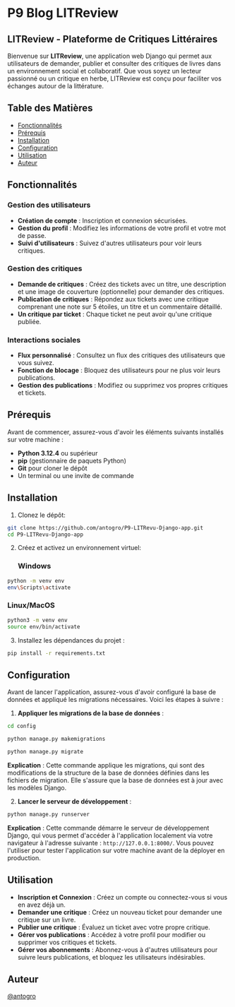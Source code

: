 # P9 Blog LITReview
## LITReview - Plateforme de Critiques Littéraires

Bienvenue sur **LITReview**, une application web Django qui permet aux utilisateurs de demander, publier et consulter des critiques de livres dans un environnement social et collaboratif. Que vous soyez un lecteur passionné ou un critique en herbe, LITReview est conçu pour faciliter vos échanges autour de la littérature.

## Table des Matières
- [Fonctionnalités](#fonctionnalités)
- [Prérequis](#prérequis)
- [Installation](#installation)
- [Configuration](#configuration)
- [Utilisation](#utilisation)
- [Auteur](#auteur)

## Fonctionnalités
### Gestion des utilisateurs

- **Création de compte** : Inscription et connexion sécurisées.
- **Gestion du profil** : Modifiez les informations de votre profil et votre mot de passe.
- **Suivi d'utilisateurs** : Suivez d'autres utilisateurs pour voir leurs critiques.

### Gestion des critiques

- **Demande de critiques** : Créez des tickets avec un titre, une description et une image de couverture (optionnelle) pour demander des critiques.
- **Publication de critiques** : Répondez aux tickets avec une critique comprenant une note sur 5 étoiles, un titre et un commentaire détaillé.
- **Un critique par ticket** : Chaque ticket ne peut avoir qu'une critique publiée.

### Interactions sociales

- **Flux personnalisé** : Consultez un flux des critiques des utilisateurs que vous suivez.
- **Fonction de blocage** : Bloquez des utilisateurs pour ne plus voir leurs publications.
- **Gestion des publications** : Modifiez ou supprimez vos propres critiques et tickets.

## Prérequis

Avant de commencer, assurez-vous d'avoir les éléments suivants installés sur votre machine :

- **Python 3.12.4** ou supérieur
- **pip** (gestionnaire de paquets Python)
- **Git** pour cloner le dépôt
- Un terminal ou une invite de commande

## Installation

1. Clonez le dépôt:
```bash
git clone https://github.com/antogro/P9-LITRevu-Django-app.git
cd P9-LITRevu-Django-app
```

2. Créez et activez un environnement virtuel:

    ### Windows
```bash
python -m venv env
env\Scripts\activate
```

### Linux/MacOS
```bash
python3 -m venv env
source env/bin/activate
```

3. Installez les dépendances du projet :
```bash
pip install -r requirements.txt
```

## Configuration

Avant de lancer l'application, assurez-vous d'avoir configuré la base de données et appliqué les migrations nécessaires. Voici les étapes à suivre :

1. **Appliquer les migrations de la base de données** :

```bash
cd config
```
```bash
python manage.py makemigrations
```
```bash
python manage.py migrate
```

**Explication** : Cette commande applique les migrations, qui sont des modifications de la structure de la base de données définies dans les fichiers de migration. Elle s'assure que la base de données est à jour avec les modèles Django.

2. **Lancer le serveur de développement** :

```bash
python manage.py runserver
```

**Explication** : Cette commande démarre le serveur de développement Django, qui vous permet d'accéder à l'application localement via votre navigateur à l'adresse suivante : `http://127.0.0.1:8000/`. Vous pouvez l'utiliser pour tester l'application sur votre machine avant de la déployer en production.

## Utilisation

- **Inscription et Connexion** : Créez un compte ou connectez-vous si vous en avez déjà un.
- **Demander une critique** : Créez un nouveau ticket pour demander une critique sur un livre.
- **Publier une critique** : Évaluez un ticket avec votre propre critique.
- **Gérer vos publications** : Accédez à votre profil pour modifier ou supprimer vos critiques et tickets.
- **Gérer vos abonnements** : Abonnez-vous à d'autres utilisateurs pour suivre leurs publications, et bloquez les utilisateurs indésirables.

## Auteur

[@antogro](https://github.com/antogro)
